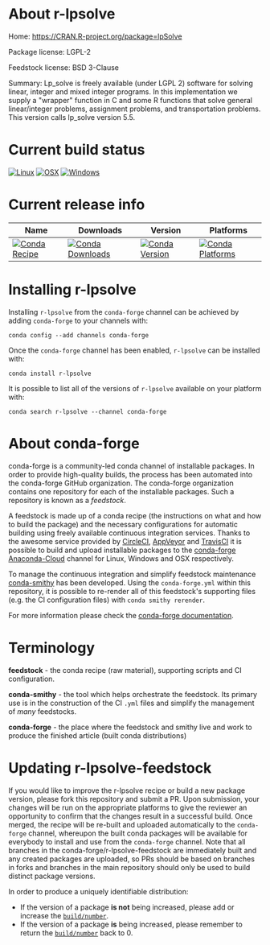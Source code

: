 About r-lpsolve
===============

Home: https://CRAN.R-project.org/package=lpSolve

Package license: LGPL-2

Feedstock license: BSD 3-Clause

Summary: Lp_solve is freely available (under LGPL 2) software for solving linear, integer and mixed integer programs. In this implementation we supply a "wrapper" function in C and some R functions that solve general linear/integer problems, assignment problems, and transportation problems. This version calls lp_solve version 5.5.



Current build status
====================

[![Linux](https://img.shields.io/circleci/project/github/conda-forge/r-lpsolve-feedstock/master.svg?label=Linux)](https://circleci.com/gh/conda-forge/r-lpsolve-feedstock)
[![OSX](https://img.shields.io/travis/conda-forge/r-lpsolve-feedstock/master.svg?label=macOS)](https://travis-ci.org/conda-forge/r-lpsolve-feedstock)
[![Windows](https://img.shields.io/appveyor/ci/conda-forge/r-lpsolve-feedstock/master.svg?label=Windows)](https://ci.appveyor.com/project/conda-forge/r-lpsolve-feedstock/branch/master)

Current release info
====================

| Name | Downloads | Version | Platforms |
| --- | --- | --- | --- |
| [![Conda Recipe](https://img.shields.io/badge/recipe-r--lpsolve-green.svg)](https://anaconda.org/conda-forge/r-lpsolve) | [![Conda Downloads](https://img.shields.io/conda/dn/conda-forge/r-lpsolve.svg)](https://anaconda.org/conda-forge/r-lpsolve) | [![Conda Version](https://img.shields.io/conda/vn/conda-forge/r-lpsolve.svg)](https://anaconda.org/conda-forge/r-lpsolve) | [![Conda Platforms](https://img.shields.io/conda/pn/conda-forge/r-lpsolve.svg)](https://anaconda.org/conda-forge/r-lpsolve) |

Installing r-lpsolve
====================

Installing `r-lpsolve` from the `conda-forge` channel can be achieved by adding `conda-forge` to your channels with:

```
conda config --add channels conda-forge
```

Once the `conda-forge` channel has been enabled, `r-lpsolve` can be installed with:

```
conda install r-lpsolve
```

It is possible to list all of the versions of `r-lpsolve` available on your platform with:

```
conda search r-lpsolve --channel conda-forge
```


About conda-forge
=================

conda-forge is a community-led conda channel of installable packages.
In order to provide high-quality builds, the process has been automated into the
conda-forge GitHub organization. The conda-forge organization contains one repository
for each of the installable packages. Such a repository is known as a *feedstock*.

A feedstock is made up of a conda recipe (the instructions on what and how to build
the package) and the necessary configurations for automatic building using freely
available continuous integration services. Thanks to the awesome service provided by
[CircleCI](https://circleci.com/), [AppVeyor](https://www.appveyor.com/)
and [TravisCI](https://travis-ci.org/) it is possible to build and upload installable
packages to the [conda-forge](https://anaconda.org/conda-forge)
[Anaconda-Cloud](https://anaconda.org/) channel for Linux, Windows and OSX respectively.

To manage the continuous integration and simplify feedstock maintenance
[conda-smithy](https://github.com/conda-forge/conda-smithy) has been developed.
Using the ``conda-forge.yml`` within this repository, it is possible to re-render all of
this feedstock's supporting files (e.g. the CI configuration files) with ``conda smithy rerender``.

For more information please check the [conda-forge documentation](https://conda-forge.org/docs/).

Terminology
===========

**feedstock** - the conda recipe (raw material), supporting scripts and CI configuration.

**conda-smithy** - the tool which helps orchestrate the feedstock.
                   Its primary use is in the construction of the CI ``.yml`` files
                   and simplify the management of *many* feedstocks.

**conda-forge** - the place where the feedstock and smithy live and work to
                  produce the finished article (built conda distributions)


Updating r-lpsolve-feedstock
============================

If you would like to improve the r-lpsolve recipe or build a new
package version, please fork this repository and submit a PR. Upon submission,
your changes will be run on the appropriate platforms to give the reviewer an
opportunity to confirm that the changes result in a successful build. Once
merged, the recipe will be re-built and uploaded automatically to the
`conda-forge` channel, whereupon the built conda packages will be available for
everybody to install and use from the `conda-forge` channel.
Note that all branches in the conda-forge/r-lpsolve-feedstock are
immediately built and any created packages are uploaded, so PRs should be based
on branches in forks and branches in the main repository should only be used to
build distinct package versions.

In order to produce a uniquely identifiable distribution:
 * If the version of a package **is not** being increased, please add or increase
   the [``build/number``](https://conda.io/docs/user-guide/tasks/build-packages/define-metadata.html#build-number-and-string).
 * If the version of a package **is** being increased, please remember to return
   the [``build/number``](https://conda.io/docs/user-guide/tasks/build-packages/define-metadata.html#build-number-and-string)
   back to 0.
